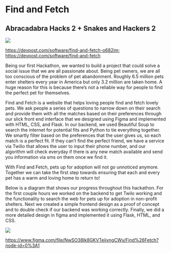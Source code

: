 # Find and Fetch

## Abracadabra Hacks 2 + Snakes and Hackers 2

![](https://i.imgur.com/kcyLXH5.jpg)

https://devpost.com/software/find-and-fetch-o682im;
https://devpost.com/software/find-and-fetch

Being our first Hackathon, we wanted to build a project that could solve a social issue that we are all passionate about. Being pet owners, we are all too conscious of the problem of pet abandonment. Roughly 6.5 million pets enter shelters every year in America but only 3.2 million are taken home. A huge reason for this is because there’s not a reliable way for people to find the perfect pet for themselves.

Find and Fetch is a website that helps loving people find and fetch lovely pets. We ask people a series of questions to narrow down on their search and provide them with all the matches based on their preferences through our slick front end interface that we designed using Figma and implemented with HTML, CSS, and Flask. In our backend, we used Beautiful Soup to search the internet for potential fits and Python to tie everything together. We smartly filter based on the preferences that the user gives us, so each match is a perfect fit. If they can’t find the perfect friend, we have a service via Twilio that allows the user to input their phone number, and our algorithm will check everyday if there is any new match available and send you information via sms on them once we find it.

With Find and Fetch, pets up for adoption will not go unnoticed anymore. Together we can take the first step towards ensuring that each and every pet has a warm and loving home to return to!

Below is a diagram that shows our progress throughout this hackathon. For the first couple hours we worked on the backend to get Twilo working and the functionality to search the web for pets up for adoption in non-profit shelters. Next we created a simple frontend design as a proof of concept and to double check if our backend was working correctly. Finally, we did a more detailed design in figma and implemented it using Flask, HTML, and CSS. 

![](https://i.imgur.com/DcJZ1Un.jpeg)

https://www.figma.com/file/NwSO38lk8GKVTeiivngCWy/Find%26Fetch?node-id=0%3A1

